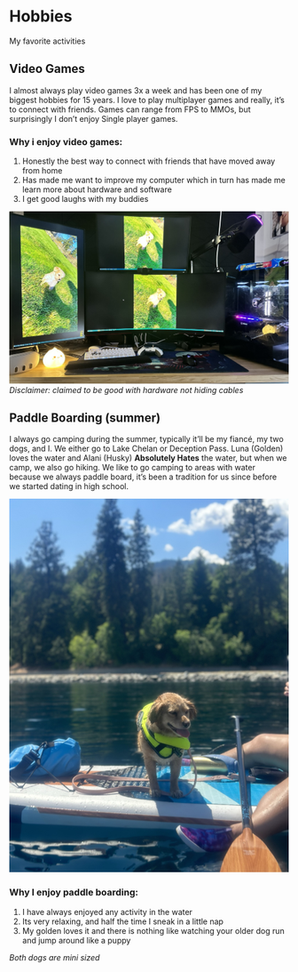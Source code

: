 # **Hobbies**
My favorite activities

## Video Games
I almost always play video games 3x a week and has been one of my biggest hobbies for 15 years. I love to play multiplayer games and really, it’s to connect with friends. Games can range from FPS to MMOs, but surprisingly I don’t enjoy Single player games.
### Why i enjoy video games:
1. Honestly the best way to connect with friends that have moved away from home
2. Has made me want to improve my computer which in turn has made me learn more about hardware and software
3. I get good laughs with my buddies

![PC](Setup.JPEG)
*Disclaimer: claimed to be good with hardware not hiding cables*

## Paddle Boarding (summer)
I always go camping during the summer, typically it’ll be my fiancé, my two dogs, and I. We either go to Lake Chelan or Deception Pass. Luna (Golden) loves the water and Alani (Husky) **Absolutely Hates** the water, but when we camp, we also go hiking. We like to go camping to areas with water because we always paddle board, it’s been a tradition for us since before we started dating in high school.

![Happy Dog](LunaPaddleboard.jpeg)

### Why I enjoy paddle boarding:
1. I have always enjoyed any activity in the water
2. Its very relaxing, and half the time I sneak in a little nap 
3. My golden loves it and there is nothing like watching your older dog run and jump around like a puppy

*Both dogs are mini sized*
